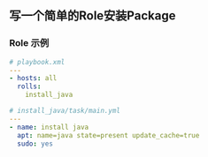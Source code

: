 ## 写一个简单的Role安装Package

### Role 示例

```yaml
# playbook.xml
---
- hosts: all
  rolls:
    install_java
```

```yaml
# install_java/task/main.yml
---
- name: install java
  apt: name=java state=present update_cache=true
  sudo: yes
```
